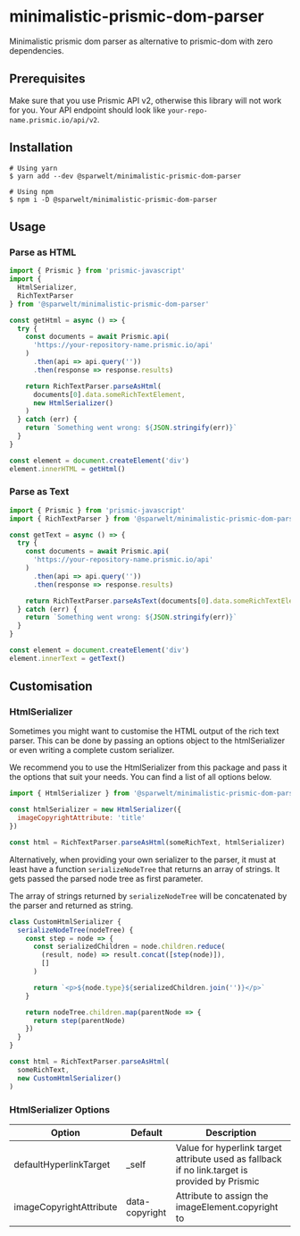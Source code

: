 # minimalistic-prismic-dom-parser

Minimalistic prismic dom parser as alternative to prismic-dom
with zero dependencies.

## Prerequisites

Make sure that you use Prismic API v2, otherwise this library will not work for you. Your API endpoint should look like `your-repo-name.prismic.io/api/v2`.

## Installation

```shell script
# Using yarn
$ yarn add --dev @sparwelt/minimalistic-prismic-dom-parser

# Using npm
$ npm i -D @sparwelt/minimalistic-prismic-dom-parser
```

## Usage

### Parse as HTML

```javascript
import { Prismic } from 'prismic-javascript'
import {
  HtmlSerializer,
  RichTextParser
} from '@sparwelt/minimalistic-prismic-dom-parser'

const getHtml = async () => {
  try {
    const documents = await Prismic.api(
      'https://your-repository-name.prismic.io/api'
    )
      .then(api => api.query(''))
      .then(response => response.results)

    return RichTextParser.parseAsHtml(
      documents[0].data.someRichTextElement,
      new HtmlSerializer()
    )
  } catch (err) {
    return `Something went wrong: ${JSON.stringify(err)}`
  }
}

const element = document.createElement('div')
element.innerHTML = getHtml()
```

### Parse as Text

```javascript
import { Prismic } from 'prismic-javascript'
import { RichTextParser } from '@sparwelt/minimalistic-prismic-dom-parser'

const getText = async () => {
  try {
    const documents = await Prismic.api(
      'https://your-repository-name.prismic.io/api'
    )
      .then(api => api.query(''))
      .then(response => response.results)

    return RichTextParser.parseAsText(documents[0].data.someRichTextElement)
  } catch (err) {
    return `Something went wrong: ${JSON.stringify(err)}`
  }
}

const element = document.createElement('div')
element.innerText = getText()
```

## Customisation

### HtmlSerializer

Sometimes you might want to customise the HTML output of the rich text parser. This can be done by passing an options object to the htmlSerializer or even writing a complete custom serializer.

We recommend you to use the HtmlSerializer from this package and pass it the options that suit your needs. You can find a list of all options below.

```javascript
import { HtmlSerializer } from '@sparwelt/minimalistic-prismic-dom-parser/src/html-serializer'

const htmlSerializer = new HtmlSerializer({
  imageCopyrightAttribute: 'title'
})

const html = RichTextParser.parseAsHtml(someRichText, htmlSerializer)
```

Alternatively, when providing your own serializer to the parser, it must at least have a function `serializeNodeTree` that returns an array of strings. It gets passed the parsed node tree as first parameter.

The array of strings returned by `serializeNodeTree` will be concatenated by the parser and returned as string.

```javascript
class CustomHtmlSerializer {
  serializeNodeTree(nodeTree) {
    const step = node => {
      const serializedChildren = node.children.reduce(
        (result, node) => result.concat([step(node)]),
        []
      )

      return `<p>${node.type}${serializedChildren.join('')}</p>`
    }

    return nodeTree.children.map(parentNode => {
      return step(parentNode)
    })
  }
}

const html = RichTextParser.parseAsHtml(
  someRichText,
  new CustomHtmlSerializer()
)
```

### HtmlSerializer Options

| Option                  | Default  | Description                                                           |
| ----------------------- | -------------- | --------------------------------------------------------------------- |
|defaultHyperlinkTarget| _self | Value for hyperlink target attribute used as fallback if no link.target is provided by Prismic |
| imageCopyrightAttribute | data-copyright | Attribute to assign the imageElement.copyright to |
